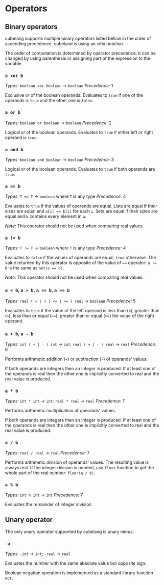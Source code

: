 # Operators

## Binary operators

cubelang supports multiple binary operators listed bellow in the order of ascending precedence. cubeland is using an infix notation.

The order of computation is determined by operator precedence. It can be changed by using parenthesis or assigning part of the expression to the variable.

### `a xor b` 

*Types:* `boolean xor boolean` → `boolean` 
*Precedence:* 1

Exclusive or of the boolean operands. Evaluates to  `true` if one of the operands is `true` and the other one is `false`.


### `a or b`

*Types:* `boolean or boolean` → `boolean`
*Precedence:* 2

Logical or of the boolean operands. Evaluates to `true` if either left or right operand is `true`.


### `a and b`

*Types:* `boolean and boolean` → `boolean`
*Precedence:* 3

Logical or of the boolean operands. Evaluates to `true` if both operands are `true`.


### `a == b`

*Types:* `T == T` → `boolean` where `T` is any type
*Precedence:* 4

Evaluates to `true` if the values of operands are equal. Lists are equal if their sizes are equal and `a[i] == b[i]` for each `i`. Sets are equal if their sizes are equal and `b` contains every element in `a`.

*Note:* This operator should not be used when comparing real values.


### `a != b`

*Types:* `T != T` → `boolean` where `T` is any type
*Precedence:* 4

Evaluates to `false` if the values of operands are equal, `true` otherwise. The value returned by this operator is opposite of the value of `==` operator: `a != b` is the same as `not(a == b)`.

*Note:* This operator should not be used when comparing real values.


### `a < b`, `a > b`, `a <= b`, `a >= b`
*Types:* `real ( < | > | <= | >= ) real` → `boolean`
*Precedence:* 5

Evaluates to `true` if the value of the left operand is less than (`<`), greater than (`>`), less than or equal (`<=`), greater than or equal (`>=`) the value of the right operand.


### `a + b`, `a - b`
*Types:* `int ( + | - ) int` → `int`; `real ( + | - ) real` → `real`
*Precedence:* 6

Performs arithmetic addition (`+`) or subtraction (`-`) of operands' values. 

If both operands are integers then an integer is produced. If at least one of the operands is real then the other one is implicitly converted to real and the real value is produced.


### `a * b`
*Types:* `int * int` → `int`; `real * real` → `real`
*Precedence:* 7

Performs arithmetic multiplication of operands' values.

If both operands are integers then an integer is produced. If at least one of the operands is real then the other one is implicitly converted to real and the real value is produced.


### `a / b`
*Types:* `real / real` → `real`
*Precedence:* 7

Performs arithmetic division of operands' values. The resulting value is always real. If the integer division is needed, use `floor` function to get the whole part of the real number: `floor(a / b)`.


### `a % b`
*Types:* `int % int` → `int`
*Precedence:* 7

Evaluates the remainder of integer division.

## Unary operator

The only unary operator supported by cubelang is unary minus:

### `-a`
*Types:* `-int` → `int`; `-real` → `real`

Evaluates the number with the same absolute value but opposite sign.

Boolean negation operation is implemented as a standard library function `not`.
